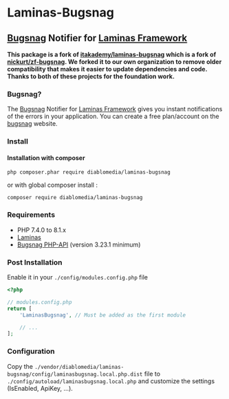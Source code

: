 # Laminas-Bugsnag

## [Bugsnag](https://bugsnag.com) Notifier for [Laminas Framework](https://getlaminas.org/)

**This package is a fork of [itakademy/laminas-bugsnag](https://github.com/itakademy/laminas-bugsnag) which is a fork of [nickurt/zf-bugsnag](https://github.com/nickurt/zf-bugsnag). We forked it to our own organization to remove older compatibility that makes it easier to update dependencies and code. Thanks to both of these projects for the foundation work.**

### Bugsnag?
The [Bugsnag](https://bugsnag.com) Notifier for [Laminas Framework](https://getlaminas.org/) gives you instant notifications of the errors in your application. You can create a free plan/account on the [bugsnag](https://bugsnag.com) website.

### Install
#### Installation with composer

```shell
php composer.phar require diablomedia/laminas-bugsnag
```

or with global composer install :

```shell
composer require diablomedia/laminas-bugsnag
```

### Requirements

* PHP 7.4.0 to 8.1.x
* [Laminas](https://getlaminas.org/)
* [Bugsnag PHP-API](https://github.com/bugsnag/bugsnag-php) (version 3.23.1 minimum)

### Post Installation

Enable it in your  `./config/modules.config.php` file
```php
<?php

// modules.config.php
return [
    'LaminasBugsnag', // Must be added as the first module

    // ...
];
```

### Configuration

Copy the `./vendor/diablomedia/laminas-bugsnag/config/laminasbugsnag.local.php.dist` file to `./config/autoload/laminasbugsnag.local.php`  and customize the settings (IsEnabled, ApiKey, ...).
